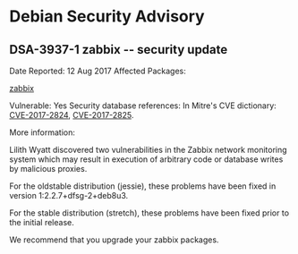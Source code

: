 
Debian Security Advisory
========================


DSA-3937-1 zabbix -- security update
------------------------------------



Date Reported:
12 Aug 2017
Affected Packages:

[zabbix](https://packages.debian.org/src:zabbix)

Vulnerable:
Yes
Security database references:
In Mitre's CVE dictionary: [CVE-2017-2824](https://security-tracker.debian.org/tracker/CVE-2017-2824), [CVE-2017-2825](https://security-tracker.debian.org/tracker/CVE-2017-2825).  

More information:

Lilith Wyatt discovered two vulnerabilities in the Zabbix network
monitoring system which may result in execution of arbitrary code or
database writes by malicious proxies.


For the oldstable distribution (jessie), these problems have been fixed
in version 1:2.2.7+dfsg-2+deb8u3.


For the stable distribution (stretch), these problems have been fixed
prior to the initial release.


We recommend that you upgrade your zabbix packages.





